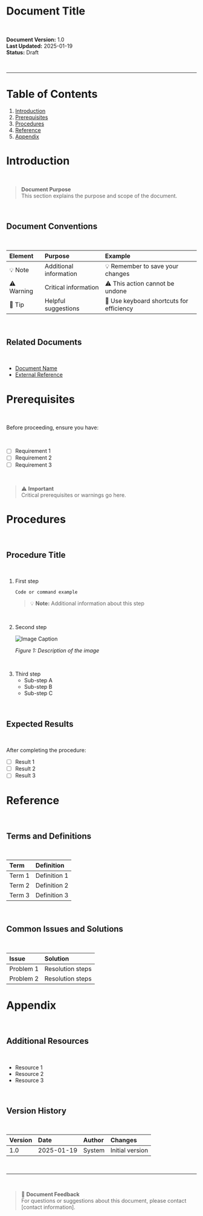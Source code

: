 # Document Title

<br>

**Document Version:** 1.0  
**Last Updated:** 2025-01-19  
**Status:** Draft  

<br>

---

<div style="page-break-after: always;"></div>

# Table of Contents

1. [Introduction](#introduction)
2. [Prerequisites](#prerequisites)
3. [Procedures](#procedures)
4. [Reference](#reference)
5. [Appendix](#appendix)

<div style="page-break-after: always;"></div>

# Introduction

<br>

> **Document Purpose**  
> This section explains the purpose and scope of the document.

<br>

## Document Conventions

<br>

| Element | Purpose | Example |
|:--------|:---------|:---------|
| 💡 Note | Additional information | 💡 Remember to save your changes |
| ⚠️ Warning | Critical information | ⚠️ This action cannot be undone |
| 📝 Tip | Helpful suggestions | 📝 Use keyboard shortcuts for efficiency |

<br>

## Related Documents

<br>

* [Document Name](path/to/document.md)
* [External Reference](https://example.com)

<div style="page-break-after: always;"></div>

# Prerequisites

<br>

Before proceeding, ensure you have:

<br>

* [ ] Requirement 1
* [ ] Requirement 2
* [ ] Requirement 3

<br>

> ⚠️ **Important**  
> Critical prerequisites or warnings go here.

<div style="page-break-after: always;"></div>

# Procedures

<br>

## Procedure Title

<br>

1. First step

    ```
    Code or command example
    ```

    > 💡 **Note:** Additional information about this step

<br>

2. Second step

    ![Image Caption](path/to/image.png)
    
    *Figure 1: Description of the image*

<br>

3. Third step
    * Sub-step A
    * Sub-step B
    * Sub-step C

<br>

## Expected Results

<br>

After completing the procedure:

* [ ] Result 1
* [ ] Result 2
* [ ] Result 3

<div style="page-break-after: always;"></div>

# Reference

<br>

## Terms and Definitions

<br>

| Term | Definition |
|:-----|:-----------|
| Term 1 | Definition 1 |
| Term 2 | Definition 2 |
| Term 3 | Definition 3 |

<br>

## Common Issues and Solutions

<br>

| Issue | Solution |
|:------|:----------|
| Problem 1 | Resolution steps |
| Problem 2 | Resolution steps |

<div style="page-break-after: always;"></div>

# Appendix

<br>

## Additional Resources

<br>

* Resource 1
* Resource 2
* Resource 3

<br>

## Version History

<br>

| Version | Date | Author | Changes |
|:--------|:-----|:--------|:---------|
| 1.0 | 2025-01-19 | System | Initial version |

<br>

---

<br>

> 📝 **Document Feedback**  
> For questions or suggestions about this document, please contact [contact information].
